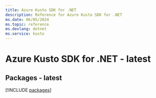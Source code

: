 ```yaml
---
title: Azure Kusto SDK for .NET
description: Reference for Azure Kusto SDK for .NET
ms.date: 06/05/2024
ms.topic: reference
ms.devlang: dotnet
ms.service: kusto
---
```

# Azure Kusto SDK for .NET - latest
## Packages - latest
[!INCLUDE [packages](kusto-index.md)]